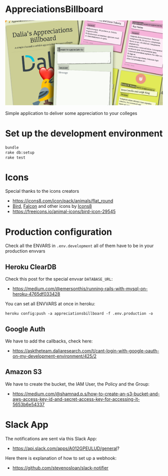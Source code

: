 # AppreciationsBillboard

![screenshot](https://github.com/fguillen/AppreciationsBillboard/blob/master/etc/art/appreciations_billboard.png)

Simple application to deliver some appreciation to your colleges

# Set up the development environment

```
bundle
rake db:setup
rake test
```


# Icons

Special thanks to the icons creators

- https://icons8.com/icon/pack/animals/flat_round
- <a target="_blank" href="https://icons8.com/icons/set/bird--v1">Bird</a>, <a target="_blank" href="https://icons8.com/icons/set/falcon">Falcon</a> and other icons by <a target="_blank" href="https://icons8.com">Icons8</a>
- https://freeicons.io/animal-icons/bird-icon-29545

# Production configuration

Check all the ENVARS in `.env.development` all of them have to be in your production envvars

## Heroku ClearDB

Check this post for the special envvar `DATABASE_URL`:

- https://medium.com/@emersonthis/running-rails-with-mysql-on-heroku-4765df033428

You can set all ENVVARS at once in heroku:

    heroku config:push -a appreciationsbillboard -f .env.production -o

## Google Auth

We have to add the callbacks, check here:

- https://asktheteam.daliaresearch.com/t/cant-login-with-google-oauth-on-my-development-environment/425/2

## Amazon S3

We have to create the bucket, the IAM User, the Policy and the Group:

- https://medium.com/@shamnad.p.s/how-to-create-an-s3-bucket-and-aws-access-key-id-and-secret-access-key-for-accessing-it-5653b6e54337


# Slack App

The notifications are sent via this Slack App:

- https://api.slack.com/apps/A012GPEULUD/general?

Here there is explanation of how to set up a webhook:

- https://github.com/stevenosloan/slack-notifier



